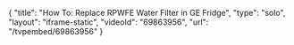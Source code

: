 {
    "title": "How To: Replace RPWFE Water Filter in GE Fridge",
    "type": "solo",
    "layout": "iframe-static",
    "videoId": "69863956",
    "url": "\/tvpembed\/69863956"
}